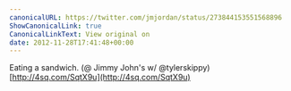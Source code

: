 ```yaml
---
canonicalURL: https://twitter.com/jmjordan/status/273844153551568896
ShowCanonicalLink: true
CanonicalLinkText: View original on
date: 2012-11-28T17:41:48+00:00
---
```

Eating a sandwich. (@ Jimmy John's w/ @tylerskippy) [http://4sq.com/SqtX9u](http://4sq.com/SqtX9u)